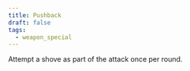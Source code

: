 ```yaml
---
title: Pushback
draft: false
tags:
  - weapon_special
---
```

Attempt a shove as part of the attack once per round.